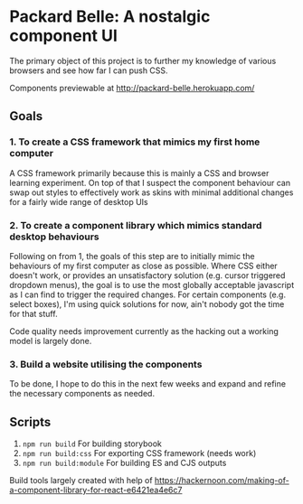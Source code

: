 # Packard Belle: A nostalgic component UI

The primary object of this project is to further my knowledge of various browsers and see how far I can push CSS.

Components previewable at http://packard-belle.herokuapp.com/

## Goals

### 1. To create a CSS framework that mimics my first home computer

A CSS framework primarily because this is mainly a CSS  and browser learning experiment. On top of that I suspect the component behaviour can swap out styles to effectively work as skins with minimal additional changes for a fairly wide range of desktop UIs

### 2. To create a component library which mimics standard desktop behaviours

Following on from 1, the goals of this step are to initially mimic the behaviours of my first computer as close as possible. Where CSS either doesn't work, or provides an unsatisfactory solution  (e.g. cursor triggered dropdown menus), the goal is to use the most globally acceptable javascript as I can find to trigger the required changes.
For certain components (e.g. select boxes), I'm using quick solutions for now, ain't nobody got the time for that stuff.

Code quality needs improvement currently as the hacking out a working model is largely done.

### 3. Build a website utilising the components

To be done, I hope to do this in the next few weeks and expand and refine the necessary components as needed.

## Scripts

1. `npm run build` For building storybook
2. `npm run build:css` For exporting CSS framework (needs work)
3. `npm run build:module` For building ES and CJS outputs

Build tools largely created with help of https://hackernoon.com/making-of-a-component-library-for-react-e6421ea4e6c7

